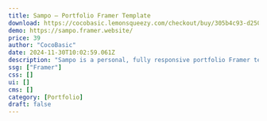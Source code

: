 ```yaml
---
title: Sampo — Portfolio Framer Template
download: https://cocobasic.lemonsqueezy.com/checkout/buy/305b4c93-d250-45fb-be18-9e58db56a8dc
demo: https://sampo.framer.website/
price: 39
author: "CocoBasic"
date: 2024-11-30T10:02:59.061Z
description: "Sampo is a personal, fully responsive portfolio Framer template suitable for creative individuals such as designers, freelancers and photographers to showcase their work."
ssg: ["Framer"]
css: []
ui: []
cms: []
category: [Portfolio]
draft: false
---
```

